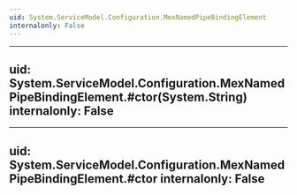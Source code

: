 ```yaml
---
uid: System.ServiceModel.Configuration.MexNamedPipeBindingElement
internalonly: False
---
```


---
uid: System.ServiceModel.Configuration.MexNamedPipeBindingElement.#ctor(System.String)
internalonly: False
---

---
uid: System.ServiceModel.Configuration.MexNamedPipeBindingElement.#ctor
internalonly: False
---
